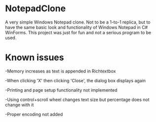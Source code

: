 # NotepadClone
A very simple Windows Notepad clone. Not to be a 1-to-1 replica, but to have the same basic look and functionality of Windows Notepad in C# WinForms. This project was just for fun and not a serious program to be used.

# Known issues
-Memory increases as text is appended in Richtextbox

-When clicking 'X' then clicking 'Close', the dialog box displays again

-Printing and page setup functionality not implemented

-Using control+scroll wheel changes text size but percentage does not change with it

-Proper encoding not added
